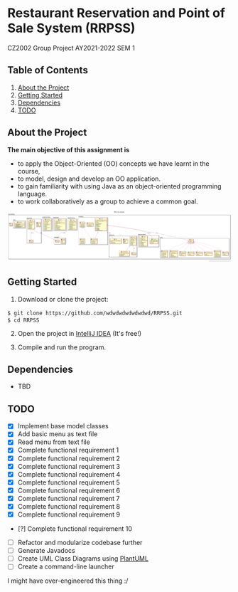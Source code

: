 # Restaurant Reservation and Point of Sale System (RRPSS)

CZ2002 Group Project AY2021-2022 SEM 1

## Table of Contents

1. [About the Project](#about-the-project)
2. [Getting Started](#getting-started)
3. [Dependencies](#dependencies)
4. [TODO](#todo)

## About the Project

<b>The main objective of this assignment is</b>

- to apply the Object-Oriented (OO) concepts we have learnt in the course,
- to model, design and develop an OO application.
- to gain familiarity with using Java as an object-oriented programming language.
- to work collaboratively as a group to achieve a common goal.

![Unfinished UML Class Diagram](RRPSS.plantuml-__RRPSS_s_Class_Diagram____.png)

## Getting Started

1. Download or clone the project:

```
$ git clone https://github.com/wdwdwdwdwdwdwd/RRPSS.git
$ cd RRPSS
```

2. Open the project in [IntelliJ IDEA](https://www.jetbrains.com/idea/download/) \(It's free!\)

3. Compile and run the program.

## Dependencies

* TBD

## TODO

- [x] Implement base model classes
- [x] Add basic menu as text file
- [x] Read menu from text file
- [x] Complete functional requirement 1
- [x] Complete functional requirement 2
- [x] Complete functional requirement 3
- [x] Complete functional requirement 4
- [x] Complete functional requirement 5
- [x] Complete functional requirement 6
- [x] Complete functional requirement 7
- [x] Complete functional requirement 8
- [x] Complete functional requirement 9
- [?] Complete functional requirement 10
- [ ] Refactor and modularize codebase further
- [ ] Generate Javadocs
- [ ] Create UML Class Diagrams using [PlantUML](https://plantuml.com/)
- [ ] Create a command-line launcher

I might have over-engineered this thing :/
